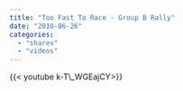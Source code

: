 ```yaml
---
title: "Too Fast To Race - Group B Rally"
date: "2010-06-26"
categories:
  - "shares"
  - "videos"
---
```


<div style="width: 70vw;">{{< youtube k-T\_WGEajCY>}}</div>
